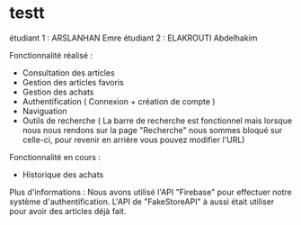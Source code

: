# testt

étudiant 1 : ARSLANHAN Emre
étudiant 2 : ELAKROUTI Abdelhakim

Fonctionnalité réalisé :

  - Consultation des articles
  - Gestion des articles favoris
  - Gestion des achats
  - Authentification ( Connexion + création de compte )
  - Naviguation
  - Outils de recherche ( La barre de recherche est fonctionnel mais lorsque nous nous rendons sur la page "Recherche" nous sommes bloqué sur celle-ci, pour revenir en arrière vous pouvez modifier l'URL)

Fonctionnalité en cours :

   - Historique des achats


Plus d'informations : Nous avons utilisé l'API "Firebase" pour effectuer notre système d'authentification. L'API de "FakeStoreAPI" à aussi était utiliser pour avoir des articles déjà fait.